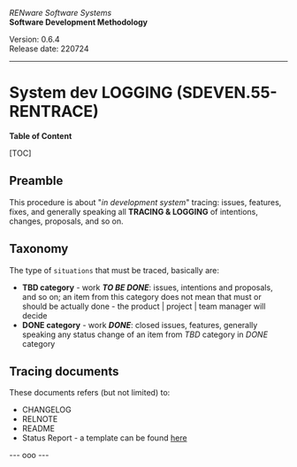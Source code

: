 *RENware Software Systems*    
**Software Development Methodology**

Version: 0.6.4    
Release date: 220724

***

# System dev LOGGING (SDEVEN.55-RENTRACE)

**Table of Content**

[TOC]

## Preamble

This procedure is about "*in development system*" tracing: issues, features, fixes, and generally speaking all **TRACING & LOGGING** of intentions, changes, proposals, and so on.

## Taxonomy

The type of `situations` that must be traced, basically are:

* **TBD category** - work ***TO BE DONE***: issues, intentions and proposals, and so on; an item from this category does not mean that must or should be actually done - the product | project | team manager will decide
* **DONE category** -  work ***DONE***: closed issues, features, generally speaking any status change of an item from *TBD* category in *DONE* category

## Tracing documents

These documents refers (but not limited) to:

* CHANGELOG
* RELNOTE
* README
* Status Report - a template can be found [here](Appendix_C_Status_Report.md)

--- ooo ---